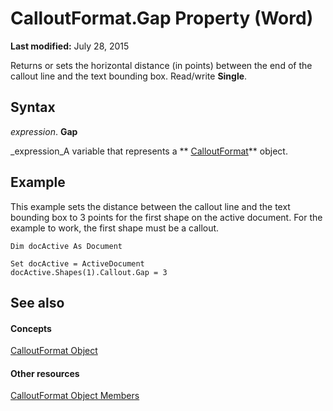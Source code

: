 
# CalloutFormat.Gap Property (Word)

 **Last modified:** July 28, 2015

Returns or sets the horizontal distance (in points) between the end of the callout line and the text bounding box. Read/write  **Single**.

## Syntax

 _expression_. **Gap**

 _expression_A variable that represents a  ** [CalloutFormat](d54764e6-d761-582b-aa0a-baebd3a7cf6a.md)** object.


## Example

This example sets the distance between the callout line and the text bounding box to 3 points for the first shape on the active document. For the example to work, the first shape must be a callout.


```
Dim docActive As Document 
 
Set docActive = ActiveDocument 
docActive.Shapes(1).Callout.Gap = 3
```


## See also


#### Concepts


 [CalloutFormat Object](d54764e6-d761-582b-aa0a-baebd3a7cf6a.md)
#### Other resources


 [CalloutFormat Object Members](2eb417ac-0935-6bd4-107a-df72b811aac7.md)
